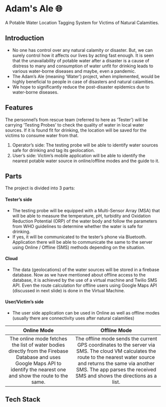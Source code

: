 # Adam's Ale 🌐
A Potable Water Location Tagging System for Victims of Natural Calamities.

## Introduction
- No one has control over any natural calamity or disaster. But, we can surely control how it affects our lives by acting fast enough. It is seen that the unavailability of potable water after a disaster is a cause of distress to many and consumption of water unfit for drinking leads to various water-borne diseases and maybe, even a pandemic.
- The Adam’s Ale (meaning ‘Water’) project, when implemented, would be highly beneficial to people in case of disasters and natural calamities.
- We hope to significantly reduce the post-disaster epidemics due to water-borne diseases.

## Features
The personnel’s from rescue team (referred to here as ‘Tester’) will be carrying ‘Testing Probes’ to check the quality of water in local water sources. If it is found fit for drinking, the location will be saved for the victims to consume water from that.

1. Operator’s side: 
The testing probe will be able to identify water sources safe for drinking and tag its geolocation.
2. User’s side: 
Victim’s mobile application will be able to identify the nearest potable water source in online/offline modes and the guide to it.


## Parts
The project is divided into 3 parts:
#### Tester’s side
- The testing probe will be equipped with a Multi-Sensor Array (MSA) that will be able to measure the temperature, pH, turbidity and Oxidation Reduction Potential (ORP) of the water body and follow the parameters from WHO guidelines to determine whether the water is safe for drinking.
- If yes, it will be communicated to the tester’s phone via Bluetooth. Application there will be able to communicate the same to the server using Online / Offline (SMS) methods depending on the situation.
#### Cloud
- The data (geolocations) of the water sources will be stored in a firebase database. Now as we have mentioned about offline access to the database, it is achieved by the use of a virtual machine and Twilio SMS API. Even the route calculation for offline users using Google Maps API (discussed in next slide) is done in the Virtual Machine.

#### User/Victim’s side
- The user side application can be used in Online as well as offline modes (usually there are connectivity uses after natural calamities)


|  Online Mode                                     |                                Offline Mode      |                         
|:------------------------------------------------:|:------------------------------------------------:|
| The online mode fetches the list of water bodies directly from the Firebase Database and uses Google Maps API to identify the nearest one and show the route to the same.                        | The offline mode sends the current GPS coordinates to the server via SMS. The cloud VM calculates the route to the nearest water source and returns the same via another SMS. The app parses the received SMS and shows the directions as a list.|  

## Tech Stack


